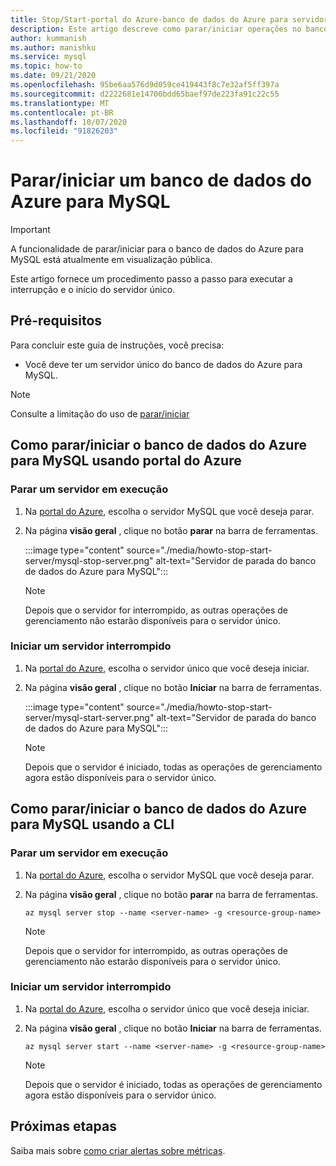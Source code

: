 ```yaml
---
title: Stop/Start-portal do Azure-banco de dados do Azure para servidor MySQL
description: Este artigo descreve como parar/iniciar operações no banco de dados do Azure para MySQL.
author: kummanish
ms.author: manishku
ms.service: mysql
ms.topic: how-to
ms.date: 09/21/2020
ms.openlocfilehash: 95be6aa576d9d059ce419443f8c7e32af5ff397a
ms.sourcegitcommit: d2222681e14700bdd65baef97de223fa91c22c55
ms.translationtype: MT
ms.contentlocale: pt-BR
ms.lasthandoff: 10/07/2020
ms.locfileid: "91826203"
---
```

# <a name="stopstart-an-azure-database-for-mysql"></a>Parar/iniciar um banco de dados do Azure para MySQL

> [!IMPORTANT]
> A funcionalidade de parar/iniciar para o banco de dados do Azure para MySQL está atualmente em visualização pública.

Este artigo fornece um procedimento passo a passo para executar a interrupção e o início do servidor único.

## <a name="prerequisites"></a>Pré-requisitos

Para concluir este guia de instruções, você precisa:

-   Você deve ter um servidor único do banco de dados do Azure para MySQL.

> [!NOTE]
> Consulte a limitação do uso de [parar/iniciar](concepts-servers.md#limitations-of-stopstart-operation)

## <a name="how-to-stopstart-the-azure-database-for-mysql-using-azure-portal"></a>Como parar/iniciar o banco de dados do Azure para MySQL usando portal do Azure

### <a name="stop-a-running-server"></a>Parar um servidor em execução

1.  Na [portal do Azure](https://portal.azure.com/), escolha o servidor MySQL que você deseja parar.

2.  Na página **visão geral** , clique no botão **parar** na barra de ferramentas.

    :::image type="content" source="./media/howto-stop-start-server/mysql-stop-server.png" alt-text="Servidor de parada do banco de dados do Azure para MySQL":::

    > [!NOTE]
    > Depois que o servidor for interrompido, as outras operações de gerenciamento não estarão disponíveis para o servidor único.

### <a name="start-a-stopped-server"></a>Iniciar um servidor interrompido

1.  Na [portal do Azure](https://portal.azure.com/), escolha o servidor único que você deseja iniciar.

2.  Na página **visão geral** , clique no botão **Iniciar** na barra de ferramentas.

    :::image type="content" source="./media/howto-stop-start-server/mysql-start-server.png" alt-text="Servidor de parada do banco de dados do Azure para MySQL":::

    > [!NOTE]
    > Depois que o servidor é iniciado, todas as operações de gerenciamento agora estão disponíveis para o servidor único.

## <a name="how-to-stopstart-the-azure-database-for-mysql-using-cli"></a>Como parar/iniciar o banco de dados do Azure para MySQL usando a CLI

### <a name="stop-a-running-server"></a>Parar um servidor em execução

1.  Na [portal do Azure](https://portal.azure.com/), escolha o servidor MySQL que você deseja parar.

2.  Na página **visão geral** , clique no botão **parar** na barra de ferramentas.

    ```azurecli-interactive
    az mysql server stop --name <server-name> -g <resource-group-name>
    ```
    > [!NOTE]
    > Depois que o servidor for interrompido, as outras operações de gerenciamento não estarão disponíveis para o servidor único.

### <a name="start-a-stopped-server"></a>Iniciar um servidor interrompido

1.  Na [portal do Azure](https://portal.azure.com/), escolha o servidor único que você deseja iniciar.

2.  Na página **visão geral** , clique no botão **Iniciar** na barra de ferramentas.

    ```azurecli-interactive
    az mysql server start --name <server-name> -g <resource-group-name>
    ```
    > [!NOTE]
    > Depois que o servidor é iniciado, todas as operações de gerenciamento agora estão disponíveis para o servidor único.

## <a name="next-steps"></a>Próximas etapas
Saiba mais sobre [como criar alertas sobre métricas](howto-alert-on-metric.md).
